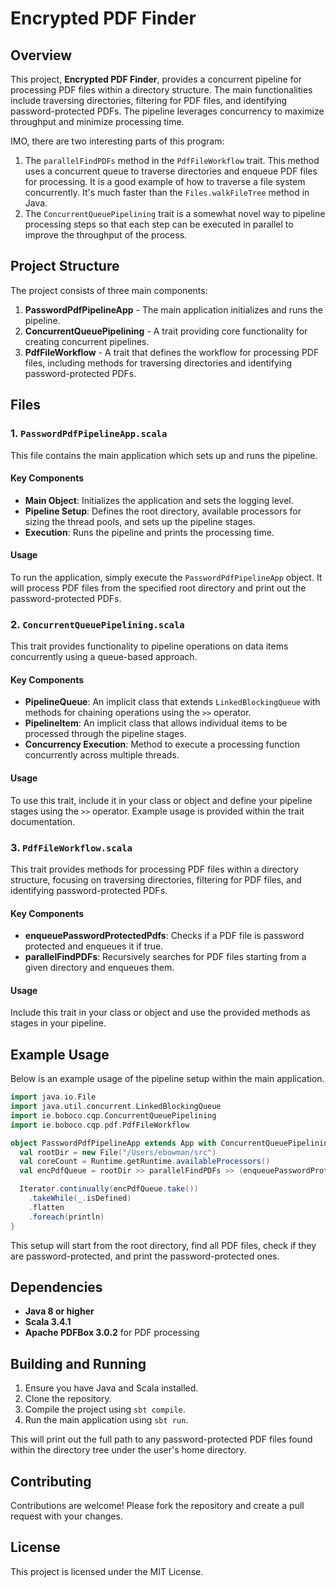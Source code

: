 # Encrypted PDF Finder

## Overview

This project, **Encrypted PDF Finder**, provides a concurrent pipeline for processing PDF files within a directory structure. The main functionalities include traversing directories, filtering for PDF files, and identifying password-protected PDFs. The pipeline leverages concurrency to maximize throughput and minimize processing time.

IMO, there are two interesting parts of this program:

1. The ```parallelFindPDFs``` method in the ```PdfFileWorkflow``` trait. This method uses a concurrent queue to traverse directories and enqueue PDF files for processing. It is a good example of how to traverse a file system concurrently. It's much faster than the ```Files.walkFileTree``` method in Java.
2. The ```ConcurrentQueuePipelining``` trait is a somewhat novel way to pipeline processing steps so that each step can be executed in parallel to improve the throughput of the process.
## Project Structure

The project consists of three main components:

1. **PasswordPdfPipelineApp** - The main application initializes and runs the pipeline.
2. **ConcurrentQueuePipelining** - A trait providing core functionality for creating concurrent pipelines.
3. **PdfFileWorkflow** - A trait that defines the workflow for processing PDF files, including methods for traversing directories and identifying password-protected PDFs.

## Files

### 1. `PasswordPdfPipelineApp.scala`

This file contains the main application which sets up and runs the pipeline.

#### Key Components

- **Main Object**: Initializes the application and sets the logging level.
- **Pipeline Setup**: Defines the root directory, available processors for sizing the thread pools, and sets up the pipeline stages.
- **Execution**: Runs the pipeline and prints the processing time.

#### Usage

To run the application, simply execute the `PasswordPdfPipelineApp` object. It will process PDF files from the specified root directory and print out the password-protected PDFs.

### 2. `ConcurrentQueuePipelining.scala`

This trait provides functionality to pipeline operations on data items concurrently using a queue-based approach.

#### Key Components

- **PipelineQueue**: An implicit class that extends `LinkedBlockingQueue` with methods for chaining operations using the `>>` operator.
- **PipelineItem**: An implicit class that allows individual items to be processed through the pipeline stages.
- **Concurrency Execution**: Method to execute a processing function concurrently across multiple threads.

#### Usage

To use this trait, include it in your class or object and define your pipeline stages using the `>>` operator. Example usage is provided within the trait documentation.

### 3. `PdfFileWorkflow.scala`

This trait provides methods for processing PDF files within a directory structure, focusing on traversing directories, filtering for PDF files, and identifying password-protected PDFs.

#### Key Components

- **enqueuePasswordProtectedPdfs**: Checks if a PDF file is password protected and enqueues it if true.
- **parallelFindPDFs**: Recursively searches for PDF files starting from a given directory and enqueues them.

#### Usage

Include this trait in your class or object and use the provided methods as stages in your pipeline.

## Example Usage

Below is an example usage of the pipeline setup within the main application.

```scala
import java.io.File
import java.util.concurrent.LinkedBlockingQueue
import ie.boboco.cqp.ConcurrentQueuePipelining
import ie.boboco.cqp.pdf.PdfFileWorkflow

object PasswordPdfPipelineApp extends App with ConcurrentQueuePipelining with PdfFileWorkflow {
  val rootDir = new File("/Users/ebowman/src")
  val coreCount = Runtime.getRuntime.availableProcessors()
  val encPdfQueue = rootDir >> parallelFindPDFs >> (enqueuePasswordProtectedPdfs, coreCount)

  Iterator.continually(encPdfQueue.take())
    .takeWhile(_.isDefined)
    .flatten
    .foreach(println)
}
```

This setup will start from the root directory, find all PDF files, check if they are password-protected, and print the password-protected ones.

## Dependencies

- **Java 8 or higher**
- **Scala 3.4.1**
- **Apache PDFBox 3.0.2** for PDF processing

## Building and Running

1. Ensure you have Java and Scala installed.
2. Clone the repository.
3. Compile the project using `sbt compile`.
4. Run the main application using `sbt run`.

This will print out the full path to any password-protected PDF files found within the directory tree 
under the user's home directory.

## Contributing

Contributions are welcome! Please fork the repository and create a pull request with your changes.

## License

This project is licensed under the MIT License.
